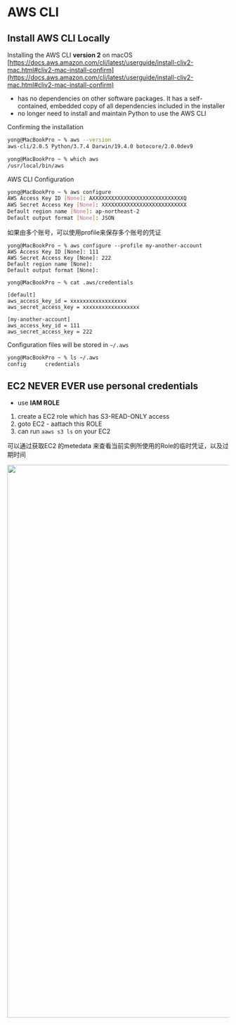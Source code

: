 
# AWS CLI

## Install AWS CLI Locally
Installing the AWS CLI **version 2** on macOS  [https://docs.aws.amazon.com/cli/latest/userguide/install-cliv2-mac.html#cliv2-mac-install-confirm](https://docs.aws.amazon.com/cli/latest/userguide/install-cliv2-mac.html#cliv2-mac-install-confirm)

- has no dependencies on other software packages. It has a self-contained, embedded copy of all dependencies included in the installer
- no longer need to install and maintain Python to use the AWS CLI


Confirming the installation

```bash
yong@MacBookPro ~ % aws --version
aws-cli/2.0.5 Python/3.7.4 Darwin/19.4.0 botocore/2.0.0dev9

yong@MacBookPro ~ % which aws
/usr/local/bin/aws
```

AWS CLI Configuration
```bash
yong@MacBookPro ~ % aws configure
AWS Access Key ID [None]: AXXXXXXXXXXXXXXXXXXXXXXXXXXXXXQ
AWS Secret Access Key [None]: XXXXXXXXXXXXXXXXXXXXXXXXXXX
Default region name [None]: ap-northeast-2
Default output format [None]: JSON
```

如果由多个账号，可以使用profile来保存多个账号的凭证

```
yong@MacBookPro ~ % aws configure --profile my-another-account
AWS Access Key ID [None]: 111
AWS Secret Access Key [None]: 222
Default region name [None]: 
Default output format [None]: 

yong@MacBookPro ~ % cat .aws/credentials 

[default]
aws_access_key_id = xxxxxxxxxxxxxxxxxx
aws_secret_access_key = xxxxxxxxxxxxxxxxxx

[my-another-account]
aws_access_key_id = 111
aws_secret_access_key = 222
```




Configuration files will be stored in `~/.aws`
```bash
yong@MacBookPro ~ % ls ~/.aws
config		credentials
```

##  EC2 NEVER EVER use personal credentials
- use **IAM ROLE**

1. create a EC2 role which has S3-READ-ONLY access
2. goto EC2 - aattach this ROLE
3. can run `aaws s3 ls` on your EC2


可以通过获取EC2 的metedata 来查看当前实例所使用的Role的临时凭证，以及过期时间


<img width="1259" src="https://user-images.githubusercontent.com/26485327/77979101-4f0e8000-7336-11ea-8526-03f4ad2abe1f.png">


